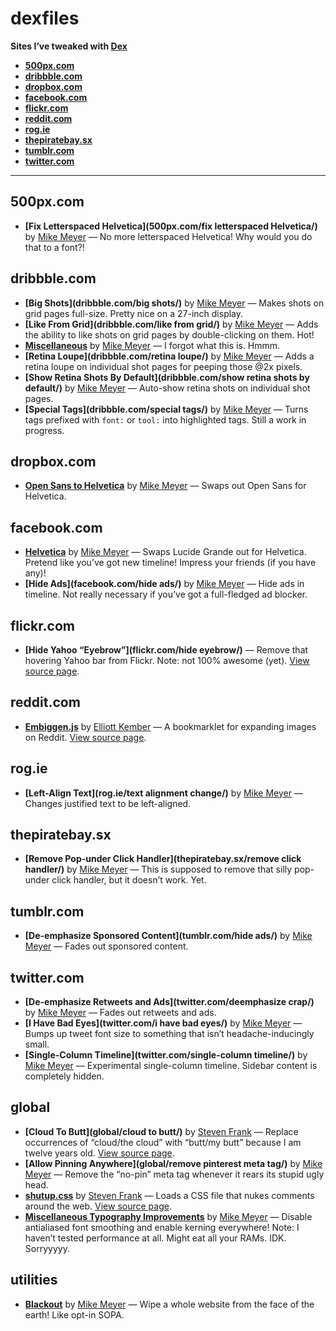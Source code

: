 # dexfiles

**Sites I’ve tweaked with [Dex](https://github.com/meyer/dex)**

- **[500px.com](#500pxcom)**
- **[dribbble.com](#dribbblecom)**
- **[dropbox.com](#dropboxcom)**
- **[facebook.com](#facebookcom)**
- **[flickr.com](#flickrcom)**
- **[reddit.com](#redditcom)**
- **[rog.ie](#rogie)**
- **[thepiratebay.sx](#thepiratebaysx)**
- **[tumblr.com](#tumblrcom)**
- **[twitter.com](#twittercom)**


---



## 500px.com

- **[Fix Letterspaced Helvetica](500px.com/fix letterspaced Helvetica/)** by [Mike Meyer](http://twitter.com/meyer) — No more letterspaced Helvetica! Why would you do that to a font?!

## dribbble.com

- **[Big Shots](dribbble.com/big shots/)** by [Mike Meyer](http://twitter.com/meyer) — Makes shots on grid pages full-size. Pretty nice on a 27-inch display.
- **[Like From Grid](dribbble.com/like from grid/)** by [Mike Meyer](http://twitter.com/meyer) — Adds the ability to like shots on grid pages by double-clicking on them. Hot!
- **[Miscellaneous](dribbble.com/miscellaneous/)** by [Mike Meyer](http://twitter.com/meyer) — I forgot what this is. Hmmm.
- **[Retina Loupe](dribbble.com/retina loupe/)** by [Mike Meyer](http://twitter.com/meyer) — Adds a retina loupe on individual shot pages for peeping those @2x pixels.
- **[Show Retina Shots By Default](dribbble.com/show retina shots by default/)** by [Mike Meyer](http://twitter.com/meyer) — Auto-show retina shots on individual shot pages.
- **[Special Tags](dribbble.com/special tags/)** by [Mike Meyer](http://twitter.com/meyer) — Turns tags prefixed with `font:` or `tool:` into highlighted tags. Still a work in progress.

## dropbox.com

- **[Open Sans to Helvetica](dropbox.com/helvetica/)** by [Mike Meyer](http://twitter.com/meyer) — Swaps out Open Sans for Helvetica.

## facebook.com

- **[Helvetica](facebook.com/helvetica/)** by [Mike Meyer](http://twitter.com/meyer) — Swaps Lucide Grande out for Helvetica. Pretend like you’ve got new timeline! Impress your friends (if you have any)!
- **[Hide Ads](facebook.com/hide ads/)** by [Mike Meyer](http://twitter.com/meyer) — Hide ads in timeline. Not really necessary if you’ve got a full-fledged ad blocker.

## flickr.com

- **[Hide Yahoo “Eyebrow”](flickr.com/hide eyebrow/)**  — Remove that hovering Yahoo bar from Flickr. Note: not 100% awesome (yet). [View source page](https://gist.github.com/miekd/5950455).

## reddit.com

- **[Embiggen.js](reddit.com/embiggen/)** by [Elliott Kember](http://twitter.com/elliottkember) — A bookmarklet for expanding images on Reddit. [View source page](https://gist.github.com/elliottkember/6121258).

## rog.ie

- **[Left-Align Text](rog.ie/text alignment change/)** by [Mike Meyer](http://twitter.com/meyer) — Changes justified text to be left-aligned.

## thepiratebay.sx

- **[Remove Pop-under Click Handler](thepiratebay.sx/remove click handler/)** by [Mike Meyer](http://twitter.com/meyer) — This is supposed to remove that silly pop-under click handler, but it doesn’t work. Yet.

## tumblr.com

- **[De-emphasize Sponsored Content](tumblr.com/hide ads/)** by [Mike Meyer](http://twitter.com/meyer) — Fades out sponsored content.

## twitter.com

- **[De-emphasize Retweets and Ads](twitter.com/deemphasize crap/)** by [Mike Meyer](http://twitter.com/meyer) — Fades out retweets and ads.
- **[I Have Bad Eyes](twitter.com/i have bad eyes/)** by [Mike Meyer](http://twitter.com/meyer) — Bumps up tweet font size to something that isn’t headache-inducingly small.
- **[Single-Column Timeline](twitter.com/single-column timeline/)** by [Mike Meyer](http://twitter.com/meyer) — Experimental single-column timeline. Sidebar content is completely hidden.

## global

- **[Cloud To Butt](global/cloud to butt/)** by [Steven Frank](http://twitter.com/stevenf) — Replace occurrences of “cloud/the cloud” with “butt/my butt” because I am twelve years old. [View source page](https://github.com/panicsteve/cloud-to-butt).
- **[Allow Pinning Anywhere](global/remove pinterest meta tag/)** by [Mike Meyer](http://twitter.com/meyer) — Remove the “no-pin” meta tag whenever it rears its stupid ugly head.
- **[shutup.css](global/shutup/)** by [Steven Frank](http://twitter.com/stevenf) — Loads a CSS file that nukes comments around the web. [View source page](http://stevenf.com/shutup-css).
- **[Miscellaneous Typography Improvements](global/typography/)** by [Mike Meyer](http://twitter.com/meyer) — Disable antialiased font smoothing and enable kerning everywhere! Note: I haven’t tested performance at all. Might eat all your RAMs. IDK. Sorryyyyy.

## utilities

- **[Blackout](utilities/blackout/)** by [Mike Meyer](http://twitter.com/meyer) — Wipe a whole website from the face of the earth! Like opt-in SOPA.

